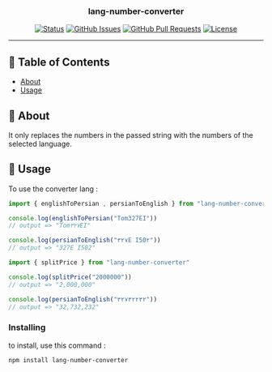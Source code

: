 <h3 align="center">lang-number-converter</h3>

<div align="center">

[![Status](https://img.shields.io/badge/status-active-success.svg)]()
[![GitHub Issues](https://img.shields.io/github/issues/dinonowdev/lang-number-converter.svg)](https://github.com/dinonowdev/lang-number-converter/issues)
[![GitHub Pull Requests](https://img.shields.io/github/issues-pr/dinonowdev/lang-number-converter.svg)](https://github.com/dinonowdev/lang-number-converter/pulls)
[![License](https://img.shields.io/badge/license-MIT-blue.svg)](/LICENSE)

</div>

---

## 📝 Table of Contents

- [About](#about)
- [Usage](#usage)

## 🧐 About <a name = "about"></a>

It only replaces the numbers in the passed string with the numbers of the selected language. 

## 🎈 Usage <a name = "usage"></a>

To use the converter lang :

```js
import { englishToPersian , persianToEnglish } from "lang-number-converter"

console.log(englishToPersian("Tom327EI"))
// output => "Tom۳۲۷EI"

console.log(persianToEnglish("۳۲۷E I50۲"))
// output => "327E I502"
```

```js
import { splitPrice } from "lang-number-converter"

console.log(splitPrice("2000000"))
// output => "2,000,000"

console.log(persianToEnglish("۳۲۷۳۲۲۳۲"))
// output => "32,732,232"
```

### Installing

to install, use this command :

```
npm install lang-number-converter
```
